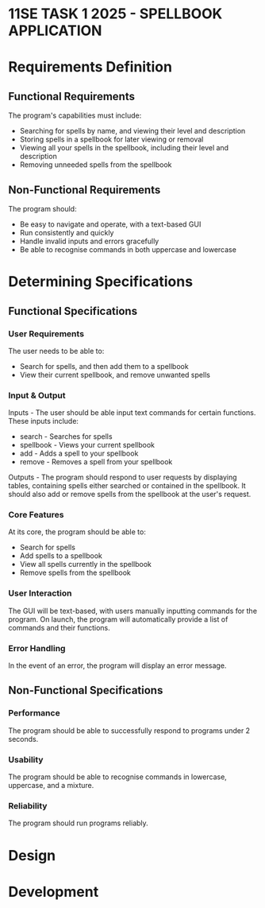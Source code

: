 # **11SE TASK 1 2025 - SPELLBOOK APPLICATION**

# Requirements Definition

## Functional Requirements
The program's capabilities must include:

- Searching for spells by name, and viewing their level and description
- Storing spells in a spellbook for later viewing or removal
- Viewing all your spells in the spellbook, including their level and description
- Removing unneeded spells from the spellbook

## Non-Functional Requirements
The program should:

- Be easy to navigate and operate, with a text-based GUI
- Run consistently and quickly
- Handle invalid inputs and errors gracefully
- Be able to recognise commands in both uppercase and lowercase

# Determining Specifications

## Functional Specifications

### User Requirements
The user needs to be able to:
- Search for spells, and then add them to a spellbook
- View their current spellbook, and remove unwanted spells

### Input & Output
Inputs - The user should be able input text commands for certain functions. These inputs include:

- search - Searches for spells
- spellbook - Views your current spellbook
- add - Adds a spell to your spellbook
- remove - Removes a spell from your spellbook

Outputs - The program should respond to user requests by displaying tables, containing spells either searched or contained in the spellbook. It should also add or remove spells from the spellbook at the user's request.

### Core Features

At its core, the program should be able to:

- Search for spells
- Add spells to a spellbook
- View all spells currently in the spellbook
- Remove spells from the spellbook

### User Interaction

The GUI will be text-based, with users manually inputting commands for the program. On launch, the program will automatically provide a list of commands and their functions.

### Error Handling

In the event of an error, the program will display an error message.

## Non-Functional Specifications

### Performance
The program should be able to successfully respond to programs under 2 seconds.

### Usability
The program should be able to recognise commands in lowercase, uppercase, and a mixture.

### Reliability
The program should run programs reliably.

# Design

# Development